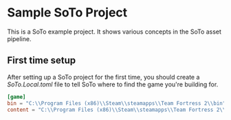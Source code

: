 # Sample SoTo Project
This is a SoTo example project. It shows various concepts in the SoTo asset
pipeline.

## First time setup
After setting up a SoTo project for the first time, you should create a
*SoTo.Local.toml* file to tell SoTo where to find the game you're building for.
```toml
[game]
bin = "C:\\Program Files (x86)\\Steam\\steamapps\\Team Fortress 2\\bin"
content = "C:\\Program Files (x86)\\Steam\\steamapps\\Team Fortress 2\\tf2"
```
